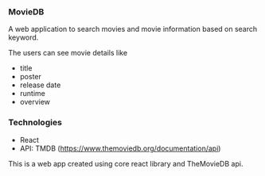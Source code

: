 ### MovieDB ###

A web application to search movies and movie information based on search keyword.

The users can see movie details like
- title 
- poster
- release date
- runtime
- overview

### Technologies ###
- React 
- API: TMDB (https://www.themoviedb.org/documentation/api)

This is a web app created using core react library and TheMovieDB api.
